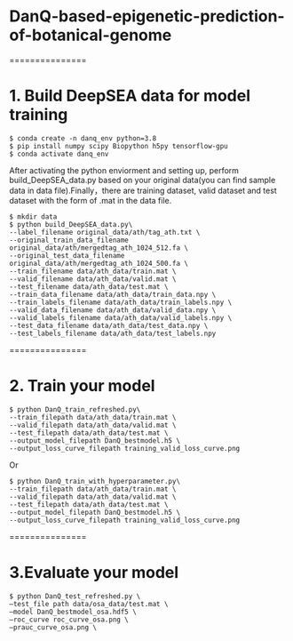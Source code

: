 # DanQ-based-epigenetic-prediction-of-botanical-genome
===============
# 1. Build DeepSEA data for model training

```
$ conda create -n danq_env python=3.8
$ pip install numpy scipy Biopython h5py tensorflow-gpu
$ conda activate danq_env
```
After activating the python enviorment and setting up, perform build_DeepSEA_data.py based on your original data(you can find sample data in data file).Finally，there are training dataset, valid dataset and test dataset with the form of .mat in the data file.

```
$ mkdir data
$ python build_DeepSEA_data.py\
--label_filename original_data/ath/tag_ath.txt \
--original_train_data_filename original_data/ath/mergedtag_ath_1024_512.fa \
--original_test_data_filename original_data/ath/mergedtag_ath_1024_500.fa \
--train_filename data/ath_data/train.mat \
--valid_filename data/ath_data/valid.mat \
--test_filename data/ath_data/test.mat \
--train_data_filename data/ath_data/train_data.npy \
--train_labels_filename data/ath_data/train_labels.npy \
--valid_data_filename data/ath_data/valid_data.npy \
--valid_labels_filename data/ath_data/valid_labels.npy \
--test_data_filename data/ath_data/test_data.npy \
--test_labels_filename data/ath_data/test_labels.npy
```
===============
# 2. Train your model
```
$ python DanQ_train_refreshed.py\
--train_filepath data/ath_data/train.mat \
--valid_filepath data/ath_data/valid.mat \
--test_filepath data/ath_data/test.mat \
--output_model_filepath DanQ_bestmodel.h5 \
--output_loss_curve_filepath training_valid_loss_curve.png
```
Or
```
$ python DanQ_train_with_hyperparameter.py\
--train_filepath data/ath_data/train.mat \
--valid_filepath data/ath_data/valid.mat \
--test_filepath data/ath_data/test.mat \
--output_model_filepath DanQ_bestmodel.h5 \
--output_loss_curve_filepath training_valid_loss_curve.png
```
===============
# 3.Evaluate your model
```
$ python DanQ_test_refreshed.py \
—test_file path data/osa_data/test.mat \
—model DanQ_bestmodel_osa.hdf5 \
—roc_curve roc_curve_osa.png \
—prauc_curve_osa.png \
```

